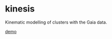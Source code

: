 # kinesis

Kinematic modelling of clusters with the Gaia data.

[demo](notebooks/model_validation.ipynb)
